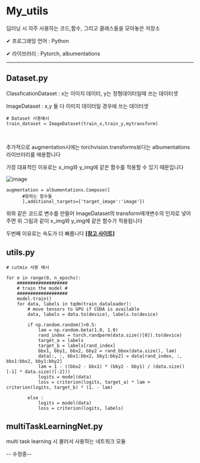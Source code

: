 # My_utils
딥러닝 시 자주 사용하는 코드,함수, 그리고 클래스들을 모아놓은 저장소

✔ 프로그래밍 언어 : Python

✔ 라이브러리 : Pytorch, albumentations

----

## Dataset.py

ClassficationDataset : x는 이미지 데이터, y는 정형데이터일때 쓰는 데이터셋

ImageDataset : x,y 둘 다 이미지 데이터일 경우에 쓰는 데이터셋


````
# Dataset 사용예시
train_dataset = ImageDataset(train_x,train_y,mytransform)
````

<br>

추가적으로 augmentation시에는 torchvision.transforms보다는 albumentations 라이브러리를 애용합니다

가장 대표적인 이유로는 x_img와 y_img에 같은 함수를 적용할 수 있기 때문입니다

![image](https://miro.medium.com/max/1750/1*5uLc6odMwOVO4OVyLUjigA.jpeg)

````
augmentation = albumentations.Compose([
      #원하는 함수들
      ],additional_targets={'target_image':'image'})
````

위와 같은 코드로 변수를 만들어 ImageDataset의 transform매개변수의 인자로 넣어주면 위 그림과 같이 x_img와 y_img에 같은 함수가 적용됩니다


두번째 이유로는 속도가 더 빠릅니다 [**[참고 사이트]**](https://pseudo-lab.github.io/Tutorial-Book/chapters/object-detection/Ch3-preprocessing.html)


## utils.py


````
# cutmix 사용 예시

for e in range(0, n_epochs):
    ###################
    # train the model #
    ###################
    model.train()
    for data, labels in tqdm(train_dataloader):
        # move tensors to GPU if CUDA is available
        data, labels = data.to(device), labels.to(device)
        
        if np.random.random()>0.5:
            lam = np.random.beta(1.0, 1.0)
            rand_index = torch.randperm(data.size()[0]).to(device)
            target_a = labels
            target_b = labels[rand_index]            
            bbx1, bby1, bbx2, bby2 = rand_bbox(data.size(), lam)
            data[:, :, bbx1:bbx2, bby1:bby2] = data[rand_index, :, bbx1:bbx2, bby1:bby2]
            lam = 1 - ((bbx2 - bbx1) * (bby2 - bby1) / (data.size()[-1] * data.size()[-2]))
            logits = model(data)
            loss = criterion(logits, target_a) * lam + criterion(logits, target_b) * (1. - lam)

        else :
            logits = model(data)
            loss = criterion(logits, labels)

````

## multiTaskLearningNet.py

multi task learning 시 불러서 사용하는 네트워크 모듈

-- 수정중--
